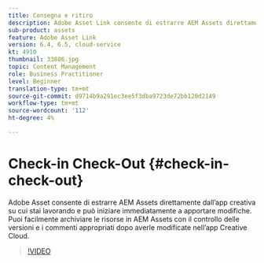 ```yaml
---
title: Consegna e ritiro
description: Adobe Asset Link consente di estrarre AEM Assets direttamente dall’app creativa su cui stai lavorando e di iniziare immediatamente a apportare modifiche. Puoi facilmente archiviare le risorse in AEM Assets con il controllo delle versioni e i commenti appropriati dopo averle modificate nell’app Creative Cloud.
sub-product: assets
feature: Adobe Asset Link
version: 6.4, 6.5, cloud-service
kt: 4910
thumbnail: 33886.jpg
topic: Content Management
role: Business Practitioner
level: Beginner
translation-type: tm+mt
source-git-commit: d9714b9a291ec3ee5f3dba9723de72bb120d2149
workflow-type: tm+mt
source-wordcount: '112'
ht-degree: 4%

---
```



# Check-in Check-Out {#check-in-check-out}

Adobe Asset consente di estrarre AEM Assets direttamente dall’app creativa su cui stai lavorando e può iniziare immediatamente a apportare modifiche. Puoi facilmente archiviare le risorse in AEM Assets con il controllo delle versioni e i commenti appropriati dopo averle modificate nell’app Creative Cloud.

>[!VIDEO](https://video.tv.adobe.com/v/33886/?quality=12)
